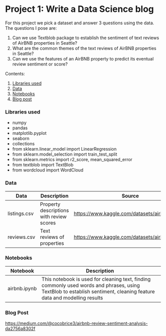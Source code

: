 # Project 1: Write a Data Science blog
For this project we pick a dataset and answer 3 questions using the data. The questions I pose are:

1.  Can we use Textblob package to establish the sentiment of text reviews of AirBNB properties in Seattle?
2. What are the common themes of the text reviews of AirBNB properties in Seattle?
3. Can we use the features of an AirBNB property to predict its eventual review sentiment or score?

Contents:
1. [Libraries used](#libraries-used)
2. [Data](#data)
3. [Notebooks](#notebooks)
4. [Blog post](#blog-post)

### **Libraries used**
* numpy
* pandas
* matplotlib.pyplot
* seaborn
* collections
* from sklearn.linear_model import LinearRegression
* from sklearn.model_selection import train_test_split
* from sklearn.metrics import r2_score, mean_squared_error
* from textblob import TextBlob 
* from wordcloud import WordCloud

### **Data**
|      Data       |             Description                      |                    Source                      |
|-----------------|----------------------------------------------|------------------------------------------------|
|   listings.csv  |   Property descriptions with review scores   | https://www.kaggle.com/datasets/airbnb/seattle |
|   reviews.csv   |   Text reviews of properties                 | https://www.kaggle.com/datasets/airbnb/seattle |

### **Notebooks**
|   Notebook      | Description |
|---|---|
| airbnb.ipynb | This notebook is used for cleaning text, finding commonly used words and phrases, using TextBlob to establish sentiment, cleaning feature data and modelling results |

### **Blog Post**
https://medium.com/@cocobrice3/airbnb-review-sentiment-analysis-da2756a8302f
